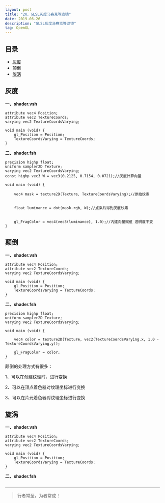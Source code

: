 ```yaml
---
layout: post
title: "20、GLSL灰度马赛克等滤镜"
date: 2019-06-26
description: "GLSL灰度马赛克等滤镜"
tag: OpenGL
---
```

 


<!-- - [参考文章：OpenGL ES初探（上）](https://www.jianshu.com/p/f58fff6d0ba0) -->


## 目录
- [灰度](#content1) 
- [颠倒](#content2) 
- [旋涡](#content3) 



<!-- ************************************************ -->
## <a id="content1"></a>灰度


**一、shader.vsh**

```
attribute vec4 Position;
attribute vec2 TextureCoords;
varying vec2 TextureCoordsVarying;

void main (void) {
    gl_Position = Position;
    TextureCoordsVarying = TextureCoords;
}
```

**二、shader.fsh**

```
precision highp float;
uniform sampler2D Texture;
varying vec2 TextureCoordsVarying;
const highp vec3 W = vec3(0.2125, 0.7154, 0.0721);//灰度计算向量

void main (void) {
    
    vec4 mask = texture2D(Texture, TextureCoordsVarying);//原始纹素
    
    
    float luminance = dot(mask.rgb, W);//点乘后得到灰度纹素
    
    
    gl_FragColor = vec4(vec3(luminance), 1.0);//内建向量赋值 透明度不变
}
```


<!-- ************************************************ -->
## <a id="content2"></a>颠倒

**一、shader.vsh**
```
attribute vec4 Position;
attribute vec2 TextureCoords;
varying vec2 TextureCoordsVarying;

void main (void) {
    gl_Position = Position;
    TextureCoordsVarying = TextureCoords;
}
```


**二、shader.fsh**

```
precision highp float;
uniform sampler2D Texture;
varying vec2 TextureCoordsVarying;

void main (void) {
    
    vec4 color = texture2D(Texture, vec2(TextureCoordsVarying.x, 1.0 - TextureCoordsVarying.y));
    
    gl_FragColor = color;
}

```

颠倒的处理方式有很多：

1、可以在创建纹理时，进行变换

2、可以在顶点着色器对纹理坐标进行变换

3、可以在片元着色器对纹理坐标进行变换


<!-- ************************************************ -->
## <a id="content3"></a>旋涡

**一、shader.vsh**

```
attribute vec4 Position;
attribute vec2 TextureCoords;
varying vec2 TextureCoordsVarying;

void main (void) {
    gl_Position = Position;
    TextureCoordsVarying = TextureCoords;
}
```

**二、shader.fsh**

```
```



----------
>  行者常至，为者常成！


